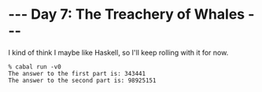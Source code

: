 # --- Day 7: The Treachery of Whales ---

I kind of think I maybe like Haskell, so I'll keep rolling with
it for now.

```
% cabal run -v0
The answer to the first part is: 343441
The answer to the second part is: 98925151
```
